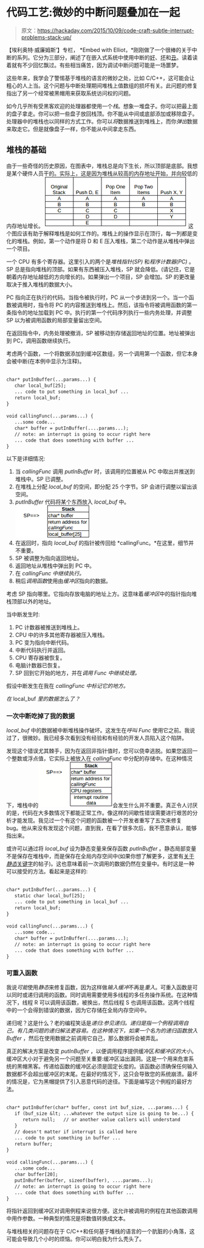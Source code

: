 # 代码工艺:微妙的中断问题叠加在一起

> 原文：<https://hackaday.com/2015/10/09/code-craft-subtle-interrupt-problems-stack-up/>

【埃利奥特·威廉姆斯’】专栏， *Embed with Elliot，*刚刚做了一个很棒的关于中断的系列。它分为三部分，阐述了在嵌入式系统中使用中断的[好](http://hackaday.com/2015/09/18/embed-with-elliot-interrupts-the-good/)、[坏](http://hackaday.com/2015/09/25/embed-with-elliot-interrupts-the-bad/)和[丑](http://hackaday.com/2015/10/02/embed-with-elliot-interrupts-the-ugly/)。读着读着就有不少回忆飘过。有些相当痛苦，因为调试中断问题可能是一场噩梦。

这些年来，我学会了警惕基于堆栈的语言的微妙之处，比如 C/C++，这可能会让粗心的人上当。这个问题与中断处理期间堆栈上值数组的损坏有关。此问题的修复指出了另一个经常被黑帽用来获取系统访问权的问题。

如今几乎所有受黑客欢迎的处理器都使用一个*栈*。想象一堆盘子。你可以把最上面的盘子拿走。你可以把一些盘子放回栈顶。你不能从中间或底部添加或移除盘子。处理器中的堆栈也以同样的方式工作。你可以*将*数据推送到堆栈上，而你*弹出*数据来取走它。但是就像盘子一样，你不能从中间拿走东西。

## 堆栈的基础

由于一些奇怪的历史原因，在图表中，堆栈总是向下生长，所以顶部是底部。我想是某个硬件人员干的。实际上，这是因为堆栈从较高的内存地址开始，并向较低的内存地址增长。
[![abcd stack diagram](img/15d288608b55609a886a395a3cf48847.png)](https://hackaday.com/wp-content/uploads/2015/09/abcd-stack-diagram3.jpg) 这个图应该有助于解释堆栈是如何工作的。堆栈上的操作显示在顶行，每一列都是变化的堆栈。例如，第一个动作是将 D 和 E 压入堆栈，第二个动作是从堆栈中弹出一个项目。

一个 CPU 有多个寄存器。这里引入的两个是*堆栈指针(SP)* 和*程序计数器(PC)* 。SP 总是指向堆栈的顶部。如果有东西被压入堆栈，SP 就会降低。(请记住，它是朝着内存地址越低的方向增长的)。如果弹出一个项目，SP 会增加。SP 的更改量取决于推入堆栈的数据大小。

PC 指向正在执行的代码。当指令被执行时，PC 从一个步进到另一个。当一个函数被调用时，指令将 PC 的内容推送到堆栈上。然后，该指令将被调用函数的第一条指令的地址加载到 PC 中。执行的第一个代码序列执行一些内务处理，并调整 SP 以为被调用函数的局部变量留出空间。

在返回指令中，内务处理被撤消，SP 被移动到存储返回地址的位置。地址被弹出到 PC，调用函数继续执行。

考虑两个函数，一个将数据添加到缓冲区数组，另一个调用第一个函数，但它本身会被中断(在本例中显示为注释)。

```

char* putInBuffer(...params...) {
   char local_buf[25];
   ... code to put something in local_buf ...
   return local_buf;
}

void callingFunc(...params...) {
   ...some code...
   char* buffer = putInBuffer(....params...);
   // note: an interrupt is going to occur right here
   ... code that does something with buffer ...
}

```

以下是详细情况:

1.  当 *callingFunc* 调用 *putInBuffer* 时，该调用的位置被从 PC 中取出并推送到堆栈中。SP 已调整。
2.  在堆栈上分配 *local_buf* 的空间，即分配 25 个字节。SP 会进行调整以留出该空间。
3.  *putInBuffer* 代码将某个东西放入 *local_buf* 中。![stack pointer diagram](img/c880ad309f3265e10980ea72ede9fff5.png)
4.  在返回时，指向 *local_buf* 的指针被传回给 *callingFunc。*在这里，细节并不重要。
5.  SP 被调整为指向返回地址。
6.  返回地址从堆栈中弹出到 PC 中。
7.  在 *callingFunc 中继续执行。*
8.  稍后*调用函数*使用由*缓冲区*指向的数据。

考虑 SP 指向哪里。它指向存放电脑的地址上方。这意味着*缓冲区*中的指针指向堆栈顶部以外的地址。

当中断发生时:

1.  PC 计数器被推送到堆栈上。
2.  CPU 中的许多其他寄存器被压入堆栈。
3.  PC 变为指向中断代码。
4.  中断代码执行并返回。
5.  CPU 寄存器被恢复。
6.  电脑计数器已恢复。
7.  SP 回到它开始的地方，并在*调用 Func* *中继续处理。*

假设中断发生在我在 *callingFunc 中标记它的地方。*

*在* local_buf *里的数据怎么了？*

### 一次中断吃掉了我的数据

*local_buf* 中的数据被中断堆栈操作破坏。这发生在*呼叫 Func* 使用它之前。我说过了，很微妙。我已经多次看到没有经验和有经验的开发人员陷入这个陷阱。

发现这个错误尤其棘手，因为在返回非指针值时，您可以侥幸逃脱。如果您返回一个整数或浮点值，它实际上被放入在 *callingFunc* 中分配的存储中。在这种情况下，堆栈中的![interrupt stack pointer diagram](img/5d4e66f8e4b492153c16ebd16c9fbe15.png)会发生什么并不重要。真正令人讨厌的是，代码在大多数情况下都能正常工作。像这样的间歇性错误需要进行艰苦的分析才能发现。我见过一个有这个问题的函数被一个开发者重写了五次来修复 bug。他从来没有发现这个问题，直到我，在看了很多次后，我不愿意承认，能够指出来。

或许可以通过将 *local_buf* 设为静态变量来保存函数 *putInBuffer* 。静态局部变量不是保存在堆栈中，而是保存在全局内存空间中(如果你想了解更多，这里有[关于*静态*关键字](http://hackaday.com/2015/08/04/embed-with-elliot-the-static-keyword-you-dont-fully-understand/)的帖子)。这也意味着前一次调用的数据仍然在变量中。有时这是一种可以接受的方法。看起来是这样的:

```

char* putInBuffer(...params...) {
   static char local_buf[25];
   ... code to put something in local_buf ...
   return local_buf;
}

void callingFunc(...params...) {
   ...some code...
   char* buffer = putInBuffer(....params...);
   // note: an interrupt is going to occur right here
   ... code that does something with buffer ...
}

```

### 可重入函数

我说*可能*使用*静态*来修复函数，因为这样做*输入缓冲*不再是*重入*。可重入函数是可以同时或递归调用的函数。同时调用需要使用多线程的多任务操作系统。在这种情况下，线程 R 可以调用该函数，被换出，然后线程 S 也调用该函数。这两个线程中的一个会得到错误的数据，因为它存储在全局内存空间中。

递归呢？这是什么？老的编程笑话是*递归:参见递归。*递归是指一个例程调用自己。有几类问题的递归解法更容易。在这种情况下，如果一个名为*的递归函数放入 Buffer* ，然后在使用数据之前调用它自己，那么数据将会被弄乱。

真正的解决方案是改变 *putInBuffer* ，以便调用程序提供缓冲区*和缓冲区的大小*。缓冲区大小对于避免另一个问题至关重要:缓冲区溢出漏洞。这是一个用来危害系统的黑帽黑客。传递给函数的缓冲区必须是固定长度的。该函数必须确保任何输入数据都不会超出缓冲区的末尾。在最好的情况下，这只会导致您的系统崩溃。最坏的情况是，它为黑帽提供了引入恶意代码的途径。下面是编写这个例程的最好方法。

```

char* putInBuffer(char* buffer, const int buf_size, ...params...) {
   if (buf_size &lt; ...whatever the output size is going to be...) {
      return null;   // or another value callers will understand
   }
   // doesn't matter if interrupt is called here
   ... code to put something in buffer ...
   return buffer;
}

void callingFunc(...params...) {
   ...some code...
   char buffer[20];
   putInBuffer(buffer, sizeof(buffer), ....params...);
   // note: an interrupt is going to occur right here
   ... code that does something with buffer ...
}

```

将指针返回到缓冲区对调用例程来说很方便。这允许被调用的例程在其他函数调用中用作参数。一种典型的情况是将数值转换成文本。

与堆栈相关的问题存在于 C/C++和任何基于堆栈的语言的一个肮脏的小角落，这可能会导致几个小时的烦恼。你可以明白我为什么秃头了。